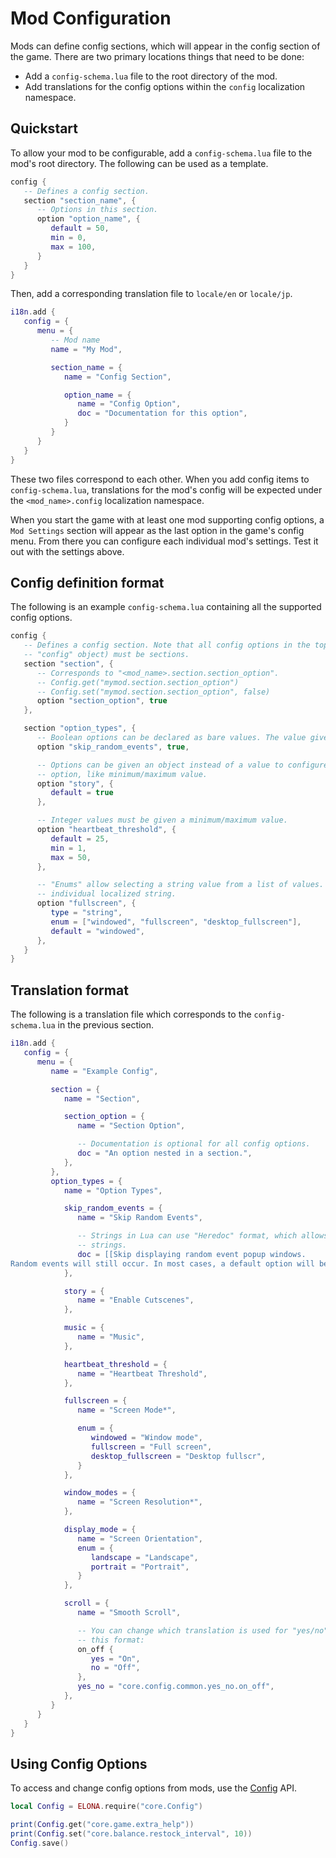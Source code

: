 # Mod Configuration

Mods can define config sections, which will appear in the config section of the game. There are two primary locations things that need to be done:

- Add a `config-schema.lua` file to the root directory of the mod.
- Add translations for the config options within the `config` localization namespace.


## Quickstart

To allow your mod to be configurable, add a `config-schema.lua` file to the mod's root directory. The following can be used as a template.

```lua
config {
   -- Defines a config section.
   section "section_name", {
      -- Options in this section.
      option "option_name", {
         default = 50,
         min = 0,
         max = 100,
      }
   }
}
```

Then, add a corresponding translation file to `locale/en` or `locale/jp`.

```lua
i18n.add {
   config = {
      menu = {
         -- Mod name
         name = "My Mod",

         section_name = {
            name = "Config Section",

            option_name = {
               name = "Config Option",
               doc = "Documentation for this option",
            }
         }
      }
   }
}
```

These two files correspond to each other. When you add config items to `config-schema.lua`, translations for the mod's config will be expected under the `<mod_name>.config` localization namespace.

When you start the game with at least one mod supporting config options, a `Mod Settings` section will appear as the last option in the game's config menu. From there you can configure each individual mod's settings. Test it out with the settings above.


## Config definition format

The following is an example `config-schema.lua` containing all the supported config options.

```lua
config {
   -- Defines a config section. Note that all config options in the top level (inside the root
   -- "config" object) must be sections.
   section "section", {
      -- Corresponds to "<mod_name>.section.section_option".
      -- Config.get("mymod.section.section_option")
      -- Config.set("mymod.section.section_option", false)
      option "section_option", true
   },

   section "option_types", {
      -- Boolean options can be declared as bare values. The value given is the default.
      option "skip_random_events", true,

      -- Options can be given an object instead of a value to configure more details about the
      -- option, like minimum/maximum value.
      option "story", {
         default = true
      },

      -- Integer values must be given a minimum/maximum value.
      option "heartbeat_threshold", {
         default = 25,
         min = 1,
         max = 50,
      },

      -- "Enums" allow selecting a string value from a list of values. They each have an
      -- individual localized string.
      option "fullscreen", {
         type = "string",
         enum = ["windowed", "fullscreen", "desktop_fullscreen"],
         default = "windowed",
      },
   }
}
```


## Translation format

The following is a translation file which corresponds to the `config-schema.lua` in the previous section.


```lua
i18n.add {
   config = {
      menu = {
         name = "Example Config",

         section = {
            name = "Section",

            section_option = {
               name = "Section Option",

               -- Documentation is optional for all config options.
               doc = "An option nested in a section.",
            },
         },
         option_types = {
            name = "Option Types",

            skip_random_events = {
               name = "Skip Random Events",

               -- Strings in Lua can use "Heredoc" format, which allows writing multiline
               -- strings.
               doc = [[Skip displaying random event popup windows.
Random events will still occur. In most cases, a default option will be chosen.]],
            },

            story = {
               name = "Enable Cutscenes",
            },

            music = {
               name = "Music",
            },

            heartbeat_threshold = {
               name = "Heartbeat Threshold",
            },

            fullscreen = {
               name = "Screen Mode*",

               enum = {
                  windowed = "Window mode",
                  fullscreen = "Full screen",
                  desktop_fullscreen = "Desktop fullscr",
               }
            },

            window_modes = {
               name = "Screen Resolution*",
            },

            display_mode = {
               name = "Screen Orientation",
               enum = {
                  landscape = "Landscape",
                  portrait = "Portrait",
               }
            },

            scroll = {
               name = "Smooth Scroll",

               -- You can change which translation is used for "yes/no" options. It should have
               -- this format:
               on_off {
                  yes = "On",
                  no = "Off",
               },
               yes_no = "core.config.common.yes_no.on_off",
            },
         }
      }
   }
}
```

## Using Config Options

To access and change config options from mods, use the [Config](../modules/Config.html) API.

```lua
local Config = ELONA.require("core.Config")

print(Config.get("core.game.extra_help"))
print(Config.set("core.balance.restock_interval", 10))
Config.save()
```
